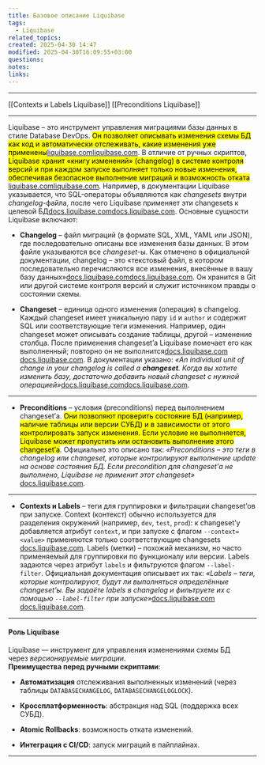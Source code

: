 ```yaml
---
title: Базовое описание Liquibase
tags:
  - Liquibase
related_topics: 
created: 2025-04-30 14:47
modified: 2025-04-30T16:09:55+03:00
questions: 
notes: 
links: 
---
```



------
[[Contexts и Labels Liquibase]]
[[Preconditions Liquibase]]


-----

Liquibase – это инструмент управления миграциями базы данных в стиле Database DevOps. <mark class="hltr-yellow">Он позволяет описывать изменения схемы БД как код и автоматически отслеживать, какие изменения уже применены</mark>​[liquibase.com](https://liquibase.com/how-liquibase-works#:~:text=By%20extending%20your%20CI%2FCD%20pipeline,have%20yet%20to%20go%20live)​[liquibase.com](https://liquibase.com/how-liquibase-works#:~:text=Built%20on%20top%20of%20its,improving%20security%2C%20governance%2C%20and%20compliance). В отличие от ручных скриптов, <mark class="hltr-green2">Liquibase хранит «книгу изменений» (changelog) в системе контроля версий и при каждом запуске выполняет только новые изменения, обеспечивая безопасное выполнение миграций и возможность отката</mark>​[liquibase.com](https://liquibase.com/how-liquibase-works#:~:text=By%20extending%20your%20CI%2FCD%20pipeline,have%20yet%20to%20go%20live)​[liquibase.com](https://liquibase.com/how-liquibase-works#:~:text=Built%20on%20top%20of%20its,improving%20security%2C%20governance%2C%20and%20compliance). Например, в документации Liquibase указывается, что SQL-операторы объявляются как _changesets_ внутри _changelog_-файла, после чего Liquibase применяет эти changesets к целевой БД​[docs.liquibase.com](https://docs.liquibase.com/start/get-started/liquibase-sql.html#:~:text=With%20Liquibase%2C%20SQL%20statements%20,3)​[docs.liquibase.com](https://docs.liquibase.com/concepts/changelogs/home.html#:~:text=With%20Liquibase%2C%20you%20use%20a,in%20any%20source%20control%20tool). Основные сущности Liquibase включают:

- **Changelog** – файл миграций (в формате SQL, XML, YAML или JSON), где последовательно описаны все изменения базы данных. В этом файле указываются все _changeset_-ы. Как отмечено в официальной документации, changelog – это «текстовый файл, в котором последовательно перечисляются все изменения, внесённые в вашу базу данных»​[docs.liquibase.com](https://docs.liquibase.com/concepts/changelogs/home.html#:~:text=With%20Liquibase%2C%20you%20use%20a,in%20any%20source%20control%20tool)​[docs.liquibase.com](https://docs.liquibase.com/start/get-started/liquibase-sql.html#:~:text=With%20Liquibase%2C%20SQL%20statements%20,3). Он хранится в Git или другой системе контроля версий и служит источником правды о состоянии схемы.
    
- **Changeset** – единица одного изменения (операция) в changelog. Каждый changeset имеет уникальную пару `id` и `author` и содержит SQL или соответствующие теги изменения. Например, один changeset может описывать создание таблицы, другой – изменение столбца. После применения changeset’а Liquibase помечает его как выполненный; повторно он не выполнится​[docs.liquibase.com](https://docs.liquibase.com/start/get-started/liquibase-sql.html#:~:text=With%20Liquibase%2C%20SQL%20statements%20,3)​[docs.liquibase.com](https://docs.liquibase.com/concepts/changelogs/home.html#:~:text=An%20individual%20unit%20of%20change,a%20changeset%20to%20create%20a). В документации указано: _«An individual unit of change in your changelog is called a **changeset**. Когда вы хотите изменить базу, достаточно добавить новый changeset с нужной операцией»_​[docs.liquibase.com](https://docs.liquibase.com/concepts/changelogs/home.html#:~:text=An%20individual%20unit%20of%20change,a%20changeset%20to%20create%20a)​[docs.liquibase.com](https://docs.liquibase.com/start/get-started/liquibase-sql.html#:~:text=With%20Liquibase%2C%20SQL%20statements%20,3).

-----------------------

- **Preconditions** – условия (preconditions) перед выполнением changeset’а. <mark class="hltr-green2">Они позволяют проверить состояние БД (например, наличие таблицы или версии СУБД) и в зависимости от этого контролировать запуск изменения. Если условие не выполняется, Liquibase может пропустить или остановить выполнение этого changeset’а</mark>. Официально это описано так: _«Preconditions – это теги в changelog или changeset, которые контролируют выполнение update на основе состояния БД. Если precondition для changeset’а не выполнено, Liquibase не применит этот changeset»_​[docs.liquibase.com](https://docs.liquibase.com/concepts/changelogs/preconditions.html#:~:text=Preconditions%20are%20tags%20you%20add,does%20not%20deploy%20that%20changeset).


--------------------
- **Contexts и Labels** – теги для группировки и фильтрации changeset’ов при запуске. Context (контекст) обычно используется для разделения окружений (например, `dev`, `test`, `prod`): к changeset’у добавляется атрибут `context`, и при запуске с флагом `--context=<value>` применяются только соответствующие changesets​[docs.liquibase.com](https://docs.liquibase.com/concepts/changelogs/attributes/contexts.html#:~:text=Contexts%20are%20tags%20that%20control,specify%20one%20or%20more%20changeset%C2%A0contexts). Labels (метки) – похожий механизм, но часто применяемый для группировки по функционалу или версии. Labels задаются через атрибут `labels` и фильтруются флагом `--label-filter`. Официальная документация описывает их так: _«Labels – теги, которые контролируют, будут ли выполняться определённые changeset’ы. Вы задаёте labels в changelog и фильтруете их с помощью `--label-filter` при запуске»_​[docs.liquibase.com](https://docs.liquibase.com/concepts/changelogs/attributes/labels.html#:~:text=Labels%20are%20tags%20that%20control,specify%20one%20or%20more%20changeset%C2%A0labels)​[docs.liquibase.com](https://docs.liquibase.com/concepts/changelogs/attributes/contexts.html#:~:text=Contexts%20are%20tags%20that%20control,specify%20one%20or%20more%20changeset%C2%A0contexts).

-----

#### **Роль Liquibase**

Liquibase — инструмент для управления изменениями схемы БД через _версионируемые миграции_.  
**Преимущества перед ручными скриптами**:

- **Автоматизация** отслеживания выполненных изменений (через таблицы `DATABASECHANGELOG`, `DATABASECHANGELOGLOCK`).
    
- **Кроссплатформенность**: абстракция над SQL (поддержка всех СУБД).
    
- **Atomic Rollbacks**: возможность отката изменений.
    
- **Интеграция с CI/CD**: запуск миграций в пайплайнах.

-----


